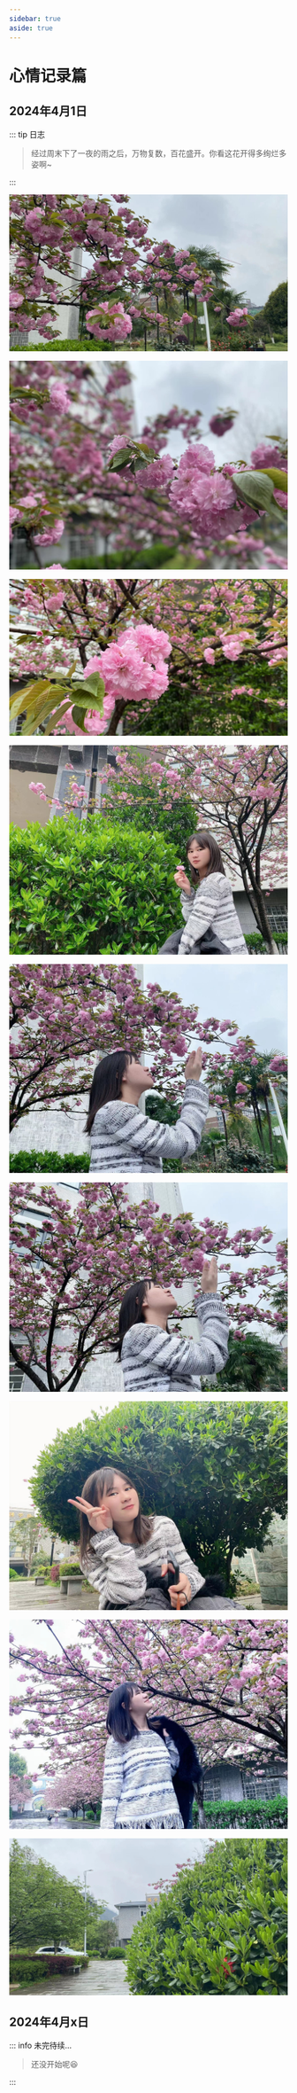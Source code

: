 ```yaml
---
sidebar: true
aside: true
---
```


# 心情记录篇


## 2024年4月1日

::: tip 日志
> 经过周末下了一夜的雨之后，万物复数，百花盛开。你看这花开得多绚烂多姿啊~ 

:::

![图1](./life/4-1-1.jpg)

![图2](./life/4-1-2.jpg)

![图3](./life/4-1-3.jpg)

![图4](./life/4-1-4.jpg)

![图5](./life/4-1-5.jpg)

![图6](./life/4-1-6.jpg)

![图7](./life/4-1-7.jpg)

![图8](./life/4-1-8.jpg)

![图9](./life/4-1-9.jpg)



## 2024年4月x日

::: info 未完待续...

> 还没开始呢:laughing:

:::